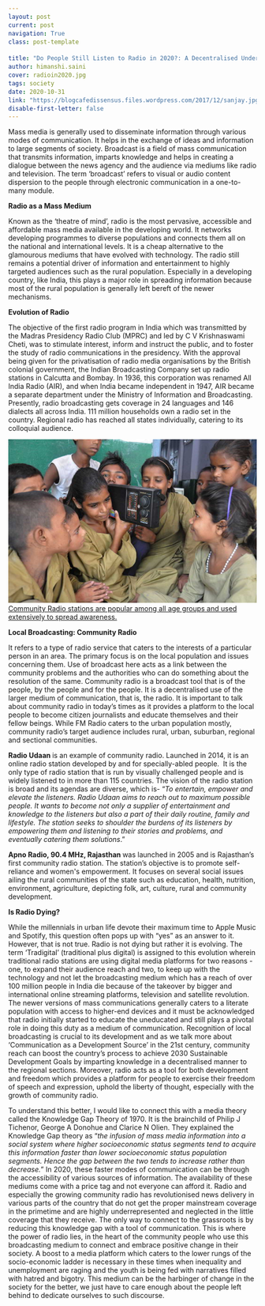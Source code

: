 ```yaml
---
layout: post
current: post
navigation: True
class: post-template

title: "Do People Still Listen to Radio in 2020?: A Decentralised Understanding of Radio Broadcasting in India "
author: himanshi.saini
cover: radioin2020.jpg
tags: society
date: 2020-10-31
link: "https://blogcafedissensus.files.wordpress.com/2017/12/sanjay.jpg?w=608&h=400&crop=1"
disable-first-letter: false
---
```

<p>Mass media is generally used to disseminate information through various modes of communication. It helps in the exchange of ideas and information to large segments of society. Broadcast is a field of mass communication that transmits information, imparts knowledge and helps in creating a dialogue between the news agency and the audience via mediums like radio and television. The term ‘broadcast’ refers to visual or audio content dispersion to the people through electronic communication in a one-to-many module.&nbsp;</p><p><strong >Radio as a Mass Medium</strong></p><p>Known as the ‘theatre of mind’, radio is the most pervasive, accessible and affordable mass media available in the developing world. It networks developing programmes to diverse populations and connects them all on the national and international levels. It is a cheap alternative to the glamourous mediums that have evolved with technology. The radio still remains a potential driver of information and entertainment to highly targeted audiences such as the rural population. Especially in a developing country, like India, this plays a major role in spreading information because most of the rural population is generally left bereft of the newer mechanisms.&nbsp;</p><p><strong >Evolution of Radio</strong></p><p>The objective of the first radio program in India which was transmitted by the Madras Presidency Radio Club (MPRC) and led by C V Krishnaswami Cheti, was to stimulate interest, inform and instruct the public, and to foster the study of radio communications in the presidency. With the approval being given for the privatisation of radio media organisations by the British colonial government, the Indian Broadcasting Company set up radio stations in Calcutta and Bombay. In 1936, this corporation was renamed All India Radio (AIR), and when India became independent in 1947, AIR became a separate department under the Ministry of Information and Broadcasting. Presently, radio broadcasting gets coverage in 24 languages and 146 dialects all across India. 111 million households own a radio set in the country. Regional radio has reached all states individually, catering to its colloquial audience.</p><p><a href="https://d2r2ijn7njrktv.cloudfront.net/IL/uploads/2017/02/community-radio.jpg" rel="noopener noreferrer" target="_blank" ><div class='caption' style='text-align: left'><img src="assets/images/community-radio.jpg"  >Community Radio stations are popular among all age groups and used extensively to spread awareness.</div></a></p><p><strong >Local Broadcasting: Community Radio&nbsp;</strong></p><p>It refers to a type of radio service that caters to the interests of a particular person in an area. The primary focus is on the local population and issues concerning them. Use of broadcast here acts as a link between the community problems and the authorities who can do something about the resolution of the same. Community radio is a broadcast tool that is of the people, by the people and for the people. It is a decentralised use of the larger medium of communication, that is, the radio. It is important to talk about community radio in today’s times as it provides a platform to the local people to become citizen journalists and educate themselves and their fellow beings. While FM Radio caters to the urban population mostly, community radio’s target audience includes rural, urban, suburban, regional and sectional communities.&nbsp;</p><p><strong >Radio Udaan </strong>is an example of community radio. Launched in 2014, it is an online radio station developed by and for specially-abled people. &nbsp;It is the only type of radio station that is run by visually challenged people and is widely listened to in more than 115 countries. The vision of the radio station is broad and its agendas are diverse, which is- “<em >To entertain, empower and elevate the listeners. Radio Udaan aims to reach out to maximum possible people. It wants to become not only a supplier of entertainment and knowledge to the listeners but also a part of their daily routine, family and lifestyle. The station seeks to shoulder the burdens of its listeners by empowering them and listening to their stories and problems, and eventually catering them solutions</em>.”</p><p><strong >Apno Radio, 90.4 MHz, Rajasthan </strong>was launched in 2005 and is Rajasthan’s first community radio station. The station’s objective is to promote self-reliance and women's empowerment. It focuses on several social issues ailing the rural communities of the state such as education, health, nutrition, environment, agriculture, depicting folk, art, culture, rural and community development.&nbsp;</p><p><strong >Is Radio Dying?</strong></p><p>While the millennials in urban life devote their maximum time to Apple Music and Spotify, this question often pops up with “yes” as an answer to it. However, that is not true. Radio is not dying but rather it is evolving. The term ‘Tradigital’ (traditional plus digital) is assigned to this evolution wherein traditional radio stations are using digital media platforms for two reasons - one, to expand their audience reach and two, to keep up with the technology and not let the broadcasting medium which has a reach of over 100 million people in India die because of the takeover by bigger and international online streaming platforms, television and satellite revolution. The newer versions of mass communications generally caters to a literate population with access to higher-end devices and it must be acknowledged that radio initially started to educate the uneducated and still plays a pivotal role in doing this duty as a medium of communication. Recognition of local broadcasting is crucial to its development and as we talk more about ‘Communication as a Development Source’ in the 21st century, community reach can boost the country’s process to achieve 2030 Sustainable Development Goals by imparting knowledge in a decentralised manner to the regional sections. Moreover, radio acts as a tool for both development and freedom which provides a platform for people to exercise their freedom of speech and expression, uphold the liberty of thought, especially with the growth of community radio.&nbsp;</p><p>To understand this better, I would like to connect this with a media theory called the Knowledge Gap Theory of 1970. It is the brainchild of Philip J Tichenor, George A Donohue and Clarice N Olien. They explained the Knowledge Gap theory as “<em >the infusion of mass media information into a social system where higher socioeconomic status segments tend to acquire this information faster than lower socioeconomic status population segments. Hence&nbsp;the&nbsp;gap between the two tends to increase rather than decrease.</em>” In 2020, these faster modes of communication can be through the accessibility of various sources of information. The availability of these mediums come with a price tag and not everyone can afford it. Radio and especially the growing community radio has revolutionised news delivery in various parts of the country that do not get the proper mainstream coverage in the primetime and are highly underrepresented and neglected in the little coverage that they receive. The only way to connect to the grassroots is by reducing this knowledge gap with a tool of communication. This is where the power of radio lies, in the heart of the community people who use this broadcasting medium to connect and embrace positive change in their society. A boost to a media platform which caters to the lower rungs of the socio-economic ladder is necessary in these times when inequality and unemployment are raging and the youth is being fed with narratives filled with hatred and bigotry. This medium can be the harbinger of change in the society for the better, we just have to care enough about the people left behind to dedicate ourselves to such discourse. </p>
